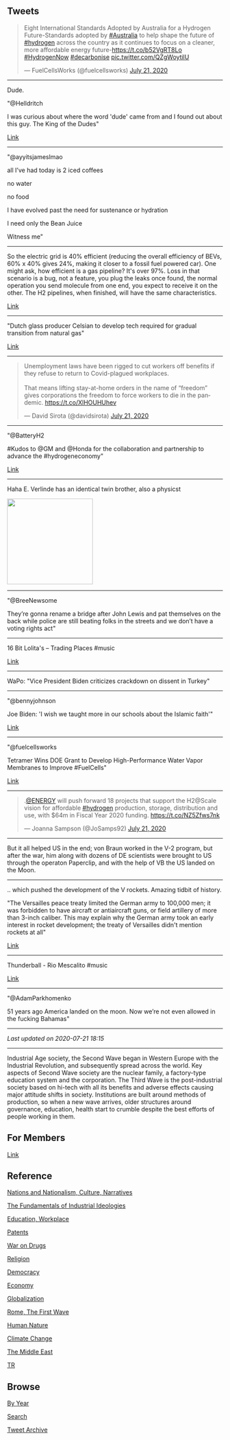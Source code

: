 ## Tweets

<blockquote class="twitter-tweet"><p lang="en" dir="ltr">Eight International Standards Adopted by Australia for a Hydrogen Future-Standards adopted by <a href="https://twitter.com/hashtag/Australia?src=hash&amp;ref_src=twsrc%5Etfw">#Australia</a> to help shape the future of <a href="https://twitter.com/hashtag/hydrogen?src=hash&amp;ref_src=twsrc%5Etfw">#hydrogen</a> across the country as it continues to focus on a cleaner, more affordable energy future-<a href="https://t.co/b52VgRT8Lo">https://t.co/b52VgRT8Lo</a> <a href="https://twitter.com/hashtag/HydrogenNow?src=hash&amp;ref_src=twsrc%5Etfw">#HydrogenNow</a> <a href="https://twitter.com/hashtag/decarbonise?src=hash&amp;ref_src=twsrc%5Etfw">#decarbonise</a> <a href="https://t.co/QZgWoytilU">pic.twitter.com/QZgWoytilU</a></p>&mdash; FuelCellsWorks (@fuelcellsworks) <a href="https://twitter.com/fuelcellsworks/status/1285588218545606658?ref_src=twsrc%5Etfw">July 21, 2020</a></blockquote> <script async src="https://platform.twitter.com/widgets.js" charset="utf-8"></script>

---

Dude.

"@Helldritch

I was curious about where the word 'dude' came from and I found out
about this guy. The King of the Dudes"

[Link](https://mobile.twitter.com/Helldritch/status/1285097211731173376)

---

"@ayyitsjameslmao

all I’ve had today is 2 iced coffees 

no water 

no food 

I have evolved past the need for sustenance or hydration 

I need only the Bean Juice 

Witness me"

---

So the electric grid is 40% efficient (reducing the overall efficiency
of BEVs, 60% x 40% gives 24%, making it closer to a fossil fuel
powered car). One might ask, how efficient is a gas pipeline? It's
over 97%. Loss in that scenario is a bug, not a feature, you plug the
leaks once found, the normal operation you send molecule from one end,
you expect to receive it on the other. The H2 pipelines, when
finished, will have the same characteristics.

[Link](https://www.scientificamerican.com/article/how-much-natural-gas-leaks/)

---

"Dutch glass producer Celsian to develop tech required for gradual
transition from natural gas"

[Link](https://mobile.twitter.com/fuelcellsworks/status/1285544855192641537)

---

<blockquote class="twitter-tweet"><p lang="en" dir="ltr">Unemployment laws have been rigged to cut workers off benefits if they refuse to return to Covid-plagued workplaces. <br><br>That means lifting stay-at-home orders in the name of “freedom” gives corporations the freedom to force workers to die in the pandemic. <a href="https://t.co/XlHOUHUhev">https://t.co/XlHOUHUhev</a></p>&mdash; David Sirota (@davidsirota) <a href="https://twitter.com/davidsirota/status/1285572283470241792?ref_src=twsrc%5Etfw">July 21, 2020</a></blockquote> <script async src="https://platform.twitter.com/widgets.js" charset="utf-8"></script>

---

"@BatteryH2

\#Kudos to @GM and @Honda for the collaboration and partnership to
advance the #hydrogeneconomy"

[Link](https://media.chevroletarabia.com/media/me/en/gm/news/news_archive.detail.html/content/Pages/news/us/en/2020/jul/0716-statement.html)

---

Haha E. Verlinde has an identical twin brother, also a physicst

<img width="200" src="https://pbs.twimg.com/media/EddUsO7WoAADwHO?format=jpg&name=small"/>

---

"@BreeNewsome

They’re gonna rename a bridge after John Lewis and pat themselves on
the back while police are still beating folks in the streets and we
don’t have a voting rights act"

---

16 Bit Lolita's ‎– Trading Places \#music

[Link](https://youtu.be/2AdApttFHUg)

---

WaPo: "Vice President Biden criticizes crackdown on dissent in Turkey"

---

"@bennyjohnson

Joe Biden: 'I wish we taught more in our schools about the Islamic faith'"

[Link](https://twitter.com/bennyjohnson/status/1285356163987656705)

---

"@fuelcellsworks

Tetramer Wins DOE Grant to Develop High-Performance Water Vapor
Membranes to Improve \#FuelCells"

[Link](https://bit.ly/3fP4iG9 )

---

<blockquote class="twitter-tweet"><p lang="en" dir="ltr">.<a href="https://twitter.com/ENERGY?ref_src=twsrc%5Etfw">@ENERGY</a> will push forward 18 projects that support the H2@Scale vision for affordable <a href="https://twitter.com/hashtag/hydrogen?src=hash&amp;ref_src=twsrc%5Etfw">#hydrogen</a> production, storage, distribution and use, with $64m in Fiscal Year 2020 funding. <a href="https://t.co/NZ5Zfws7nk">https://t.co/NZ5Zfws7nk</a></p>&mdash; Joanna Sampson (@JoSamps92) <a href="https://twitter.com/JoSamps92/status/1285484640816566273?ref_src=twsrc%5Etfw">July 21, 2020</a></blockquote> <script async src="https://platform.twitter.com/widgets.js" charset="utf-8"></script>

---

But it all helped US in the end; von Braun worked in the V-2 program,
but after the war, him along with dozens of DE scientists were brought
to US through the operaton Paperclip, and with the help of VB the US
landed on the Moon. 

---

.. which pushed the development of the V rockets. Amazing tidbit of history. 

"The Versailles peace treaty limited the German army to 100,000 men; it
was forbidden to have aircraft or antiaircraft guns, or field
artillery of more than 3-inch caliber. This may explain why the German
army took an early interest in rocket development; the treaty of
Versailles didn't mention rockets at all"

[Link](https://maritime.org/doc/missile/index.htm)

---

Thunderball - Rio Mescalito \#music

[Link](https://youtu.be/jqQY5v00re4)

---

"@AdamParkhomenko

51 years ago America landed on the moon. Now we’re not even allowed in
the fucking Bahamas"

---

*Last updated on 2020-07-21 18:15*

---

Industrial Age society, the Second Wave began in Western Europe with
the Industrial Revolution, and subsequently spread across the
world. Key aspects of Second Wave society are the nuclear family, a
factory-type education system and the corporation. The Third Wave is
the post-industrial society based on hi-tech with all its benefits and
adverse effects causing major attitude shifts in society. Institutions
are built around methods of production, so when a new wave arrives,
older structures around governance, education, health start to crumble
despite the best efforts of people working in them.

## For Members

[Link](https://thirdwave-members.herokuapp.com)

## Reference

[Nations and Nationalism, Culture, Narratives](/2013/02/nations-and-nationalism.md)

[The Fundamentals of Industrial Ideologies](/2011/04/fundamentals-of-industrial-ideologies.md)

[Education, Workplace](2017/09/education-workplace.md)

[Patents](/2018/09/patents.md)

[War on Drugs](/2019/11/war-on-drugs.md)

[Religion](/2015/04/god-religion.md)

[Democracy](/2016/11/democracy.md)

[Economy](/2018/05/economy.md)

[Globalization](/2018/09/globalization.md)

[Rome, The First Wave](/2017/12/rome.md)

[Human Nature](/2020/07/human-nature.md)

[Climate Change](/2018/12/climate.md)

[The Middle East](/2019/07/middleeast.md)

[TR](../tr)

## Browse

[By Year](years.md)

[Search](search.html)

[Tweet Archive](/tweets/README.md)



